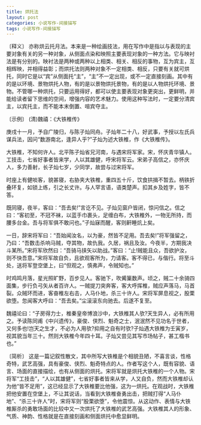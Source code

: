 ```yaml
---
title: 烘托法
layout: post
categories: 小说写作-间接描写
tags: 小说写作-间接描写
---
```


〔释义〕 亦称烘云托月法。本来是一种绘画技法，用在写作中是指以与表现的主要对象有关的另一种对象，从侧面点染和映照主要表现对象的一种方法。它与映衬法是有分别的。映衬法是两种或两种以上相类、相关、相反的事物，互为宾主，互相辉映，并相得益彰；而烘托法则两种对象不一定相类、相反，只要有关就可烘托，同时它是以“宾”从侧面托“主”，“主”不一定出现，或不一定直接刻画。其中有的是以环境、景物烘托人物，有的是以景物烘托景物，有的是以人物烘托环境、景物。不管哪一种烘托，只要运用得好，都可以使主要表现对象更突出，更鲜明，并能给读者留下思维的空间，增强内容的艺术魅力。使用这种写法时，一定要分清宾主，以宾托主，而不能本末倒置、喧宾夺主。

〔示例〕 (清)魏禧：《大铁椎传》

庚戌十一月，予自广陵归，与陈子灿同舟。子灿年二十八，好武事，予授以左氏兵谋兵法，因问“数游南北，逢异人乎?”子灿为述大铁椎，作《大铁椎传》。

大铁椎，不知何许人。北平陈子灿省兄河南，与遇宋将军家。宋，怀庆青华镇人。工技击，七省好事者皆来学，人以其雄健，呼宋将军云。宋弟子高信之，亦怀庆人，多力善射，长子灿七岁，少同学，故尝与过宋将军。

时座上有健啖客，貌甚寝，右胁夹大铁椎，重四五十斤，饮食拱揖不暂去。柄铁折叠环复，如锁上练，引之长丈许。与人罕言语，语类楚声。扣其乡及姓字，皆不答。

既同寝，夜半，客曰：“吾去矣!”言讫不见。子灿见窗户皆闭，惊问信之。信之曰：“客初至，不冠不袜，以蓝手巾裹头，足缠白布，大铁椎外，一物无所持，而腰多台金。吾与将军俱不敢问也。”子灿寐而醒，客则鼾睡炕上矣。

一日，辞宋将军曰：“吾始闻汝名，以为豪，然皆不足用。吾去矣!”将军强留之，乃曰：“吾数击杀响马贼，夺其物，故仇我。久居，祸且及汝。今夜半，方期我决斗某所。”宋将军欣然曰：“吾骑马挟矢以助战。”客曰：“止!贼能且众，吾欲护汝，则不快吾意。”宋将军故自负，且欲观客所为，力请客。客不得已，与偕行。将至斗处，送将军登空堡上，曰“但观之，慎弗声，令贼知也。”

时鸡鸣月落，星光照旷野，百步见人。客驰下，吹觱篥数声。顷之，贼二十余骑四面集，步行负弓矢从者百许人。一贼提刀突奔客，客大呼挥椎，贼应声落马，马首裂。众贼环而进，客奋椎左右击，人马仆地，杀三十许人。宋将军屏息视之，股栗欲堕。忽闻客大呼曰：“吾去矣。”尘滚滚东向驰去。后遂不复至。

魏禧论曰：“子房得力士，椎秦皇帝博浪沙中，大铁椎其人欤?天生异人，必有所用之。予读陈同甫《中兴遗传》，豪俊、侠烈、魁奇之士，泯泯然不见功名于世者，又何多也!岂天之生才，不必为人用欤?抑用之自有时欤?子灿遇大铁椎为壬寅岁，视其貌当年三十。然则大铁椎今年四十耳。子灿又尝见其写市场帖子，甚工楷书也。”

〔简析〕 这是一篇记叙性散文，其中所写大铁椎是个相貌丑陋，不喜言谈，性格奇特，武艺高强，具有豪俊、侠烈、魁奇特点的人。作者写这个人，既有容貌、语言、场面的直接描绘，也有从侧面的烘托。宋将军就是烘托大铁椎的一个人物。宋将军“工技击”，“人以其雄健”，七省好事者皆来从学，人又自负，然而大铁椎却认为他“皆不足用”，这已经显示了大铁椎要比他强，这为一烘托。在观战时，大铁椎把他安置在空堡上，不让其说话，当看到大铁椎奋勇出击，把贼打得“人马仆地”、“杀三十许人”时，宋将军则“股栗欲堕”，令他震惊。从这动作、表情与大铁椎厮杀的勇敢场面的比较中又一次烘托了大铁椎的武艺高强。大铁椎其人的形象、气质、神韵、性格就是在直接刻画和侧面烘托中愈显鲜明。 